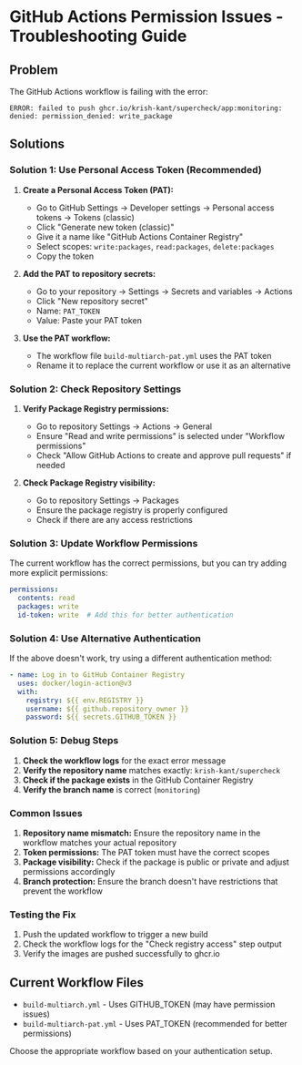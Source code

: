 # GitHub Actions Permission Issues - Troubleshooting Guide

## Problem
The GitHub Actions workflow is failing with the error:
```
ERROR: failed to push ghcr.io/krish-kant/supercheck/app:monitoring: denied: permission_denied: write_package
```

## Solutions

### Solution 1: Use Personal Access Token (Recommended)

1. **Create a Personal Access Token (PAT):**
   - Go to GitHub Settings → Developer settings → Personal access tokens → Tokens (classic)
   - Click "Generate new token (classic)"
   - Give it a name like "GitHub Actions Container Registry"
   - Select scopes: `write:packages`, `read:packages`, `delete:packages`
   - Copy the token

2. **Add the PAT to repository secrets:**
   - Go to your repository → Settings → Secrets and variables → Actions
   - Click "New repository secret"
   - Name: `PAT_TOKEN`
   - Value: Paste your PAT token

3. **Use the PAT workflow:**
   - The workflow file `build-multiarch-pat.yml` uses the PAT token
   - Rename it to replace the current workflow or use it as an alternative

### Solution 2: Check Repository Settings

1. **Verify Package Registry permissions:**
   - Go to repository Settings → Actions → General
   - Ensure "Read and write permissions" is selected under "Workflow permissions"
   - Check "Allow GitHub Actions to create and approve pull requests" if needed

2. **Check Package Registry visibility:**
   - Go to repository Settings → Packages
   - Ensure the package registry is properly configured
   - Check if there are any access restrictions

### Solution 3: Update Workflow Permissions

The current workflow has the correct permissions, but you can try adding more explicit permissions:

```yaml
permissions:
  contents: read
  packages: write
  id-token: write  # Add this for better authentication
```

### Solution 4: Use Alternative Authentication

If the above doesn't work, try using a different authentication method:

```yaml
- name: Log in to GitHub Container Registry
  uses: docker/login-action@v3
  with:
    registry: ${{ env.REGISTRY }}
    username: ${{ github.repository_owner }}
    password: ${{ secrets.GITHUB_TOKEN }}
```

### Solution 5: Debug Steps

1. **Check the workflow logs** for the exact error message
2. **Verify the repository name** matches exactly: `krish-kant/supercheck`
3. **Check if the package exists** in the GitHub Container Registry
4. **Verify the branch name** is correct (`monitoring`)

### Common Issues

1. **Repository name mismatch:** Ensure the repository name in the workflow matches your actual repository
2. **Token permissions:** The PAT token must have the correct scopes
3. **Package visibility:** Check if the package is public or private and adjust permissions accordingly
4. **Branch protection:** Ensure the branch doesn't have restrictions that prevent the workflow

### Testing the Fix

1. Push the updated workflow to trigger a new build
2. Check the workflow logs for the "Check registry access" step output
3. Verify the images are pushed successfully to ghcr.io

## Current Workflow Files

- `build-multiarch.yml` - Uses GITHUB_TOKEN (may have permission issues)
- `build-multiarch-pat.yml` - Uses PAT_TOKEN (recommended for better permissions)

Choose the appropriate workflow based on your authentication setup. 